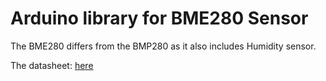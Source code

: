 # Arduino library for BME280 Sensor

The BME280 differs from the BMP280 as it also includes Humidity sensor.

The datasheet: [here](doc/bst-bme280-ds002.pdf)

